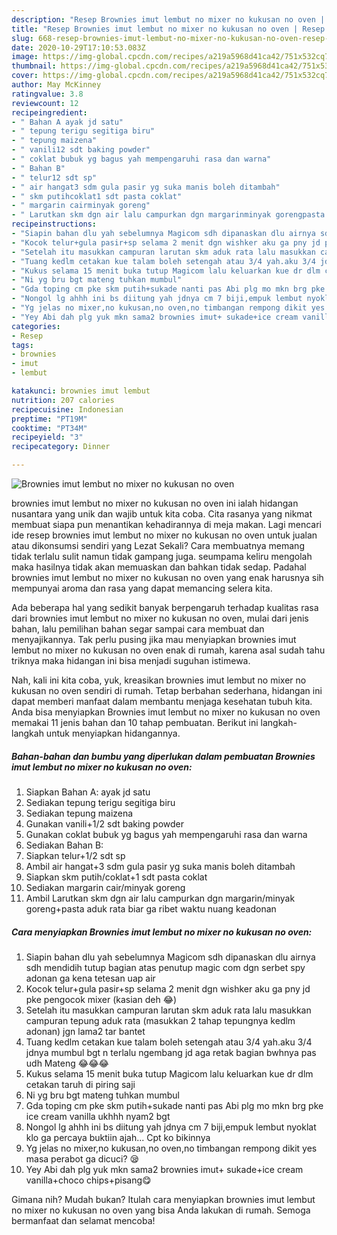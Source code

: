 ```yaml
---
description: "Resep Brownies imut lembut no mixer no kukusan no oven | Resep Bumbu Brownies imut lembut no mixer no kukusan no oven Yang Enak Dan Lezat"
title: "Resep Brownies imut lembut no mixer no kukusan no oven | Resep Bumbu Brownies imut lembut no mixer no kukusan no oven Yang Enak Dan Lezat"
slug: 668-resep-brownies-imut-lembut-no-mixer-no-kukusan-no-oven-resep-bumbu-brownies-imut-lembut-no-mixer-no-kukusan-no-oven-yang-enak-dan-lezat
date: 2020-10-29T17:10:53.083Z
image: https://img-global.cpcdn.com/recipes/a219a5968d41ca42/751x532cq70/brownies-imut-lembut-no-mixer-no-kukusan-no-oven-foto-resep-utama.jpg
thumbnail: https://img-global.cpcdn.com/recipes/a219a5968d41ca42/751x532cq70/brownies-imut-lembut-no-mixer-no-kukusan-no-oven-foto-resep-utama.jpg
cover: https://img-global.cpcdn.com/recipes/a219a5968d41ca42/751x532cq70/brownies-imut-lembut-no-mixer-no-kukusan-no-oven-foto-resep-utama.jpg
author: May McKinney
ratingvalue: 3.8
reviewcount: 12
recipeingredient:
- " Bahan A ayak jd satu"
- " tepung terigu segitiga biru"
- " tepung maizena"
- " vanili12 sdt baking powder"
- " coklat bubuk yg bagus yah mempengaruhi rasa dan warna"
- " Bahan B"
- " telur12 sdt sp"
- " air hangat3 sdm gula pasir yg suka manis boleh ditambah"
- " skm putihcoklat1 sdt pasta coklat"
- " margarin cairminyak goreng"
- " Larutkan skm dgn air lalu campurkan dgn margarinminyak gorengpasta aduk rata biar ga ribet waktu nuang keadonan"
recipeinstructions:
- "Siapin bahan dlu yah sebelumnya Magicom sdh dipanaskan dlu airnya sdh mendidih tutup bagian atas penutup magic com dgn serbet spy adonan ga kena tetesan uap air"
- "Kocok telur+gula pasir+sp selama 2 menit dgn wishker aku ga pny jd pke pengocok mixer (kasian deh 😂)"
- "Setelah itu masukkan campuran larutan skm aduk rata lalu masukkan campuran tepung aduk rata (masukkan 2 tahap tepungnya kedlm adonan) jgn lama2 tar bantet"
- "Tuang kedlm cetakan kue talam boleh setengah atau 3/4 yah.aku 3/4 jdnya mumbul bgt n terlalu ngembang jd aga retak bagian bwhnya pas udh Mateng 😂😂😂"
- "Kukus selama 15 menit buka tutup Magicom lalu keluarkan kue dr dlm cetakan taruh di piring saji"
- "Ni yg bru bgt mateng tuhkan mumbul"
- "Gda toping cm pke skm putih+sukade nanti pas Abi plg mo mkn brg pke ice cream vanilla ukhhh nyam2 bgt"
- "Nongol lg ahhh ini bs diitung yah jdnya cm 7 biji,empuk lembut nyoklat klo ga percaya buktiin ajah... Cpt ko bikinnya"
- "Yg jelas no mixer,no kukusan,no oven,no timbangan rempong dikit yes masa perabot ga dicuci? 😪"
- "Yey Abi dah plg yuk mkn sama2 brownies imut+ sukade+ice cream vanilla+choco chips+pisang😋"
categories:
- Resep
tags:
- brownies
- imut
- lembut

katakunci: brownies imut lembut 
nutrition: 207 calories
recipecuisine: Indonesian
preptime: "PT19M"
cooktime: "PT34M"
recipeyield: "3"
recipecategory: Dinner

---
```



![Brownies imut lembut no mixer no kukusan no oven](https://img-global.cpcdn.com/recipes/a219a5968d41ca42/751x532cq70/brownies-imut-lembut-no-mixer-no-kukusan-no-oven-foto-resep-utama.jpg)


brownies imut lembut no mixer no kukusan no oven ini ialah hidangan nusantara yang unik dan wajib untuk kita coba. Cita rasanya yang nikmat membuat siapa pun menantikan kehadirannya di meja makan.
Lagi mencari ide resep brownies imut lembut no mixer no kukusan no oven untuk jualan atau dikonsumsi sendiri yang Lezat Sekali? Cara membuatnya memang tidak terlalu sulit namun tidak gampang juga. seumpama keliru mengolah maka hasilnya tidak akan memuaskan dan bahkan tidak sedap. Padahal brownies imut lembut no mixer no kukusan no oven yang enak harusnya sih mempunyai aroma dan rasa yang dapat memancing selera kita.



Ada beberapa hal yang sedikit banyak berpengaruh terhadap kualitas rasa dari brownies imut lembut no mixer no kukusan no oven, mulai dari jenis bahan, lalu pemilihan bahan segar sampai cara membuat dan menyajikannya. Tak perlu pusing jika mau menyiapkan brownies imut lembut no mixer no kukusan no oven enak di rumah, karena asal sudah tahu triknya maka hidangan ini bisa menjadi suguhan istimewa.


Nah, kali ini kita coba, yuk, kreasikan brownies imut lembut no mixer no kukusan no oven sendiri di rumah. Tetap berbahan sederhana, hidangan ini dapat memberi manfaat dalam membantu menjaga kesehatan tubuh kita. Anda bisa menyiapkan Brownies imut lembut no mixer no kukusan no oven memakai 11 jenis bahan dan 10 tahap pembuatan. Berikut ini langkah-langkah untuk menyiapkan hidangannya.

<!--inarticleads1-->

##### Bahan-bahan dan bumbu yang diperlukan dalam pembuatan Brownies imut lembut no mixer no kukusan no oven:

1. Siapkan  Bahan A: ayak jd satu
1. Sediakan  tepung terigu segitiga biru
1. Sediakan  tepung maizena
1. Gunakan  vanili+1/2 sdt baking powder
1. Gunakan  coklat bubuk yg bagus yah mempengaruhi rasa dan warna
1. Sediakan  Bahan B:
1. Siapkan  telur+1/2 sdt sp
1. Ambil  air hangat+3 sdm gula pasir yg suka manis boleh ditambah
1. Siapkan  skm putih/coklat+1 sdt pasta coklat
1. Sediakan  margarin cair/minyak goreng
1. Ambil  Larutkan skm dgn air lalu campurkan dgn margarin/minyak goreng+pasta aduk rata biar ga ribet waktu nuang keadonan




<!--inarticleads2-->

##### Cara menyiapkan Brownies imut lembut no mixer no kukusan no oven:

1. Siapin bahan dlu yah sebelumnya Magicom sdh dipanaskan dlu airnya sdh mendidih tutup bagian atas penutup magic com dgn serbet spy adonan ga kena tetesan uap air
1. Kocok telur+gula pasir+sp selama 2 menit dgn wishker aku ga pny jd pke pengocok mixer (kasian deh 😂)
1. Setelah itu masukkan campuran larutan skm aduk rata lalu masukkan campuran tepung aduk rata (masukkan 2 tahap tepungnya kedlm adonan) jgn lama2 tar bantet
1. Tuang kedlm cetakan kue talam boleh setengah atau 3/4 yah.aku 3/4 jdnya mumbul bgt n terlalu ngembang jd aga retak bagian bwhnya pas udh Mateng 😂😂😂
1. Kukus selama 15 menit buka tutup Magicom lalu keluarkan kue dr dlm cetakan taruh di piring saji
1. Ni yg bru bgt mateng tuhkan mumbul
1. Gda toping cm pke skm putih+sukade nanti pas Abi plg mo mkn brg pke ice cream vanilla ukhhh nyam2 bgt
1. Nongol lg ahhh ini bs diitung yah jdnya cm 7 biji,empuk lembut nyoklat klo ga percaya buktiin ajah... Cpt ko bikinnya
1. Yg jelas no mixer,no kukusan,no oven,no timbangan rempong dikit yes masa perabot ga dicuci? 😪
1. Yey Abi dah plg yuk mkn sama2 brownies imut+ sukade+ice cream vanilla+choco chips+pisang😋




Gimana nih? Mudah bukan? Itulah cara menyiapkan brownies imut lembut no mixer no kukusan no oven yang bisa Anda lakukan di rumah. Semoga bermanfaat dan selamat mencoba!
